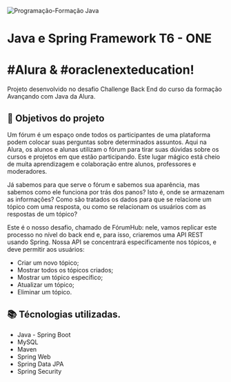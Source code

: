 
![Programação-Formação Java](https://cdn1.gnarususercontent.com.br/6/451688/8f9126de-f8e2-4249-8584-a59b91ff928e.png)

# Java e Spring Framework T6 - ONE

# #Alura & #oraclenexteducation!

Projeto desenvolvido no desafio Challenge Back End do curso da formação Avançando com Java da Alura.


## 🔨 Objetivos do projeto

Um fórum é um espaço onde todos os participantes de uma plataforma podem colocar suas perguntas sobre determinados assuntos. Aqui na Alura, os alunos e alunas utilizam o fórum para tirar suas dúvidas sobre os cursos e projetos em que estão participando. Este lugar mágico está cheio de muita aprendizagem e colaboração entre alunos, professores e moderadores.

Já sabemos para que serve o fórum e sabemos sua aparência, mas sabemos como ele funciona por trás dos panos? Isto é, onde se armazenam as informações? Como são tratados os dados para que se relacione um tópico com uma resposta, ou como se relacionam os usuários com as respostas de um tópico?

Este é o nosso desafio, chamado de FórumHub: nele, vamos replicar este processo no nível do back end e, para isso, criaremos uma API REST usando Spring.
Nossa API se concentrará especificamente nos tópicos, e deve permitir aos usuários:

- Criar um novo tópico;
- Mostrar todos os tópicos criados;
- Mostrar um tópico específico;
- Atualizar um tópico;
- Eliminar um tópico.

## 📚 Técnologias utilizadas.
- Java - Spring Boot
- MySQL
- Maven
- Spring Web
- Spring Data JPA
- Spring Security

